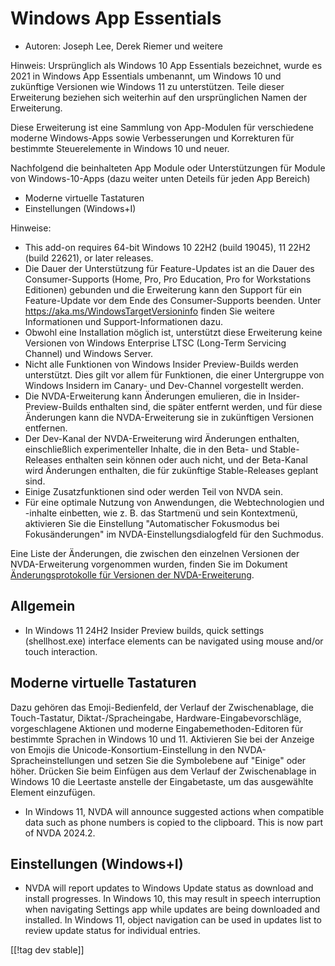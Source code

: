 # Windows App Essentials #

* Autoren: Joseph Lee, Derek Riemer und weitere

Hinweis: Ursprünglich als Windows 10 App Essentials bezeichnet, wurde es
2021 in Windows App Essentials umbenannt, um Windows 10 und zukünftige
Versionen wie Windows 11 zu unterstützen. Teile dieser Erweiterung beziehen
sich weiterhin auf den ursprünglichen Namen der Erweiterung.

Diese Erweiterung ist eine Sammlung von App-Modulen für verschiedene moderne
Windows-Apps sowie Verbesserungen und Korrekturen für bestimmte
Steuerelemente in Windows 10 und neuer.

Nachfolgend die beinhalteten App Module oder Unterstützungen für Module von
Windows-10-Apps (dazu weiter unten Deteils für jeden App Bereich)

* Moderne virtuelle Tastaturen
* Einstellungen (Windows+I)

Hinweise:

* This add-on requires 64-bit Windows 10 22H2 (build 19045), 11 22H2 (build
  22621), or later releases.
* Die Dauer der Unterstützung für Feature-Updates ist an die Dauer des
  Consumer-Supports (Home, Pro, Pro Education, Pro for Workstations
  Editionen) gebunden und die Erweiterung kann den Support für ein
  Feature-Update vor dem Ende des Consumer-Supports beenden. Unter
  <https://aka.ms/WindowsTargetVersioninfo> finden Sie weitere Informationen
  und Support-Informationen dazu.
* Obwohl eine Installation möglich ist, unterstützt diese Erweiterung keine
  Versionen von Windows Enterprise LTSC (Long-Term Servicing Channel) und
  Windows Server.
* Nicht alle Funktionen von Windows Insider Preview-Builds werden
  unterstützt. Dies gilt vor allem für Funktionen, die einer Untergruppe von
  Windows Insidern im Canary- und Dev-Channel vorgestellt werden.
* Die NVDA-Erweiterung kann Änderungen emulieren, die in
  Insider-Preview-Builds enthalten sind, die später entfernt werden, und für
  diese Änderungen kann die NVDA-Erweiterung sie in zukünftigen Versionen
  entfernen.
* Der Dev-Kanal der NVDA-Erweiterung wird Änderungen enthalten,
  einschließlich experimenteller Inhalte, die in den Beta- und
  Stable-Releases enthalten sein können oder auch nicht, und der Beta-Kanal
  wird Änderungen enthalten, die für zukünftige Stable-Releases geplant
  sind.
* Einige Zusatzfunktionen sind oder werden Teil von NVDA sein.
* Für eine optimale Nutzung von Anwendungen, die Webtechnologien und
  -inhalte einbetten, wie z. B. das Startmenü und sein Kontextmenü,
  aktivieren Sie die Einstellung "Automatischer Fokusmodus bei
  Fokusänderungen" im NVDA-Einstellungsdialogfeld für den Suchmodus.

Eine Liste der Änderungen, die zwischen den einzelnen Versionen der
NVDA-Erweiterung vorgenommen wurden, finden Sie im Dokument
[Änderungsprotokolle für Versionen der NVDA-Erweiterung][1].

## Allgemein

* In Windows 11 24H2 Insider Preview builds, quick settings (shellhost.exe)
  interface elements can be navigated using mouse and/or touch interaction.

## Moderne virtuelle Tastaturen

Dazu gehören das Emoji-Bedienfeld, der Verlauf der Zwischenablage, die
Touch-Tastatur, Diktat-/Spracheingabe, Hardware-Eingabevorschläge,
vorgeschlagene Aktionen und moderne Eingabemethoden-Editoren für bestimmte
Sprachen in Windows 10 und 11. Aktivieren Sie bei der Anzeige von Emojis die
Unicode-Konsortium-Einstellung in den NVDA-Spracheinstellungen und setzen
Sie die Symbolebene auf "Einige" oder höher. Drücken Sie beim Einfügen aus
dem Verlauf der Zwischenablage in Windows 10 die Leertaste anstelle der
Eingabetaste, um das ausgewählte Element einzufügen.

* In Windows 11, NVDA will announce suggested actions when compatible data
  such as phone numbers is copied to the clipboard. This is now part of NVDA
  2024.2.

## Einstellungen (Windows+I)

* NVDA will report updates to Windows Update status as download and install
  progresses. In Windows 10, this may result in speech interruption when
  navigating Settings app while updates are being downloaded and
  installed. In Windows 11, object navigation can be used in updates list to
  review update status for individual entries.

[[!tag dev stable]]

[1]: https://github.com/josephsl/wintenapps/wiki/w10changelog
